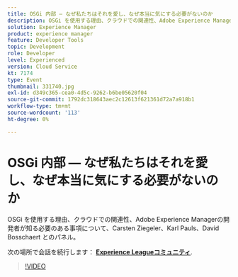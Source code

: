 ```yaml
---
title: OSGi 内部 — なぜ私たちはそれを愛し、なぜ本当に気にする必要がないのか
description: OSGi を使用する理由、クラウドでの関連性、Adobe Experience Managerの開発者が知る必要のある事項について、Carsten Ziegeler、Karl Pauls、David Bosschaert とのパネル。 このセッションは、Adobe Developers Live Content イベントの一部として配信されました。
solution: Experience Manager
product: experience manager
feature: Developer Tools
topic: Development
role: Developer
level: Experienced
version: Cloud Service
kt: 7174
type: Event
thumbnail: 331740.jpg
exl-id: d349c365-cea0-4d5c-9262-b6be05620f04
source-git-commit: 1792dc318643aec2c12613f621361d72a7a918b1
workflow-type: tm+mt
source-wordcount: '113'
ht-degree: 0%

---
```


# OSGi 内部 — なぜ私たちはそれを愛し、なぜ本当に気にする必要がないのか

OSGi を使用する理由、クラウドでの関連性、Adobe Experience Managerの開発者が知る必要のある事項について、Carsten Ziegeler、Karl Pauls、David Bosschaert とのパネル。

次の場所で会話を続行します： **[Experience Leagueコミュニティ](https://adobe.ly/36Yd3v6)**.

>[!VIDEO](https://video.tv.adobe.com/v/331740/?quality=12&learn=on&hidetitle=true)
